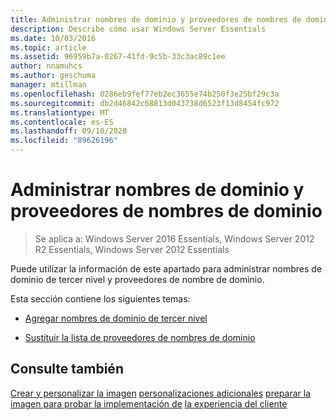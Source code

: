 ```yaml
---
title: Administrar nombres de dominio y proveedores de nombres de dominio
description: Describe cómo usar Windows Server Essentials
ms.date: 10/03/2016
ms.topic: article
ms.assetid: 96959b7a-0267-41fd-9c5b-33c3ac89c1ee
author: nnamuhcs
ms.author: geschuma
manager: mtillman
ms.openlocfilehash: 0286eb9fef77eb2ec3655e74b250f3e25bf29c3a
ms.sourcegitcommit: db2d46842c68813d043738d6523f13d8454fc972
ms.translationtype: MT
ms.contentlocale: es-ES
ms.lasthandoff: 09/10/2020
ms.locfileid: "89626196"
---
```

# <a name="manage-domain-names-and-domain-name-providers"></a>Administrar nombres de dominio y proveedores de nombres de dominio

>Se aplica a: Windows Server 2016 Essentials, Windows Server 2012 R2 Essentials, Windows Server 2012 Essentials

Puede utilizar la información de este apartado para administrar nombres de dominio de tercer nivel y proveedores de nombre de dominio.

 Esta sección contiene los siguientes temas:

-   [Agregar nombres de dominio de tercer nivel](Add-Third-Level-Domain-Names.md)

-   [Sustituir la lista de proveedores de nombres de dominio](Replace-the-List-of-Domain-Name-Providers.md)

## <a name="see-also"></a>Consulte también
 [Crear y personalizar la imagen](Creating-and-Customizing-the-Image.md) [personalizaciones adicionales](Additional-Customizations.md) [preparar la imagen para probar la implementación de](Preparing-the-Image-for-Deployment.md) [la experiencia del cliente](Testing-the-Customer-Experience.md)